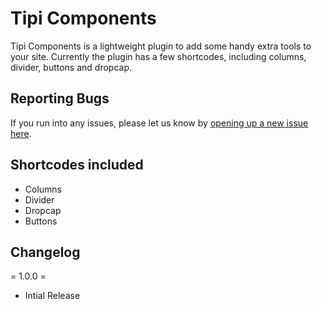 # Tipi Components
Tipi Components is a lightweight plugin to add some handy extra tools to your site. Currently the plugin has a few shortcodes, including columns, divider, buttons and dropcap.

## Reporting Bugs
If you run into any issues, please let us know by [opening up a new issue here](https://github.com/codetipi/tipi-components/issues/new).

## Shortcodes included
* Columns
* Divider
* Dropcap
* Buttons

## Changelog
= 1.0.0 =
* Intial Release